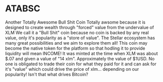 # ATABSC
Another Totally Awesome Bull Shit Coin
Totally awsome because it is designed to create wealth through "forced" value from the undervalue of XLM
We call it a "Bull Shit" coin because no coin is backed by any real value, only it's popularity as a "store of value".
The Stellar ecosystem has many great possibilities and we aim to explore them all!
This coin may become the native token for the platform so that hodling it to provide liquidity will mean INCOME!
It was minted at the time when XLM was about $.07 and given a value of "14 xlm". Approximately the value of $1USD.
No one is obligated to trade their coin for what they paid for it and can ask for it's "value" which could drive the price of xlm... depending on our popularity! Isn't that what drives Bitcoin?
